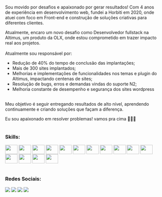 Sou movido por desafios e apaixonado por gerar resultados! Com 4 anos de experiência em desenvolvimento web, fundei a Horbiti em 2020, onde atuei com foco em Front-end e construção de soluções criativas para diferentes clientes.<br>

Atualmente, encaro um novo desafio como Desenvolvedor fullstack na Altimus, um produto da OLX, onde estou comprometido em trazer impacto real aos projetos. <br><br>
Atualmente sou responsável por:<br>

- Redução de 40% do tempo de conclusão das implantações;<br>
- Mais de 300 sites implantados; <br>
- Melhorias e implementações de funcionalidades nos temas e plugin do Altimus, impactando centenas de sites;<br>
- Resolução de bugs, erros e demandas vindas do suporte N2;<br>
- Melhoria constante de desempenho e segurança dos sites wordpress<br><br>

Meu objetivo é seguir entregando resultados de alto nível, aprendendo continuamente e criando soluções que façam a diferença.<br>

Eu sou apaixonado em resolver problemas! vamos pra cima 👊🏾😁
<br><br>
<h3>Skills:</h3> 
<div style="display: inline_block">
  <img align="center" height="30" width="40" src="https://cdn.jsdelivr.net/gh/devicons/devicon@latest/icons/react/react-original.svg">
  <img align="center" height="30" width="40" src="https://cdn.jsdelivr.net/gh/devicons/devicon@latest/icons/javascript/javascript-original.svg">  
  <img align="center" height="30" width="40" src="https://cdn.jsdelivr.net/gh/devicons/devicon@latest/icons/typescript/typescript-original.svg" />
  <img align="center" height="30" width="40" src="https://cdn.jsdelivr.net/gh/devicons/devicon@latest/icons/html5/html5-original.svg">
  <img align="center" height="30" width="40" src="https://cdn.jsdelivr.net/gh/devicons/devicon@latest/icons/css3/css3-original.svg">
  <img align="center" height="30" width="40" src="https://cdn.jsdelivr.net/gh/devicons/devicon@latest/icons/bootstrap/bootstrap-original.svg">
  <img align="center" height="30" width="40" src="https://cdn.jsdelivr.net/gh/devicons/devicon@latest/icons/sass/sass-original.svg">
  <img align="center" height="30" width="40" src="https://cdn.jsdelivr.net/gh/devicons/devicon@latest/icons/wordpress/wordpress-original.svg">
  <img align="center" height="30" width="40" src="https://cdn.jsdelivr.net/gh/devicons/devicon@latest/icons/nodejs/nodejs-original-wordmark.svg"/>
  <img align="center" height="30" width="40" src="https://cdn.jsdelivr.net/gh/devicons/devicon@latest/icons/mongodb/mongodb-original.svg"/>
  <img align="center" height="30" width="40" src="https://cdn.jsdelivr.net/gh/devicons/devicon@latest/icons/express/express-original.svg"/>
  <img align="center" height="30" width="40" src="https://cdn.jsdelivr.net/gh/devicons/devicon@latest/icons/php/php-original.svg"/>
  <img align="center" height="30" width="40" src="https://cdn.jsdelivr.net/gh/devicons/devicon@latest/icons/mysql/mysql-original-wordmark.svg"/> 
  <img align="center" height="30" width="40" src="https://cdn.jsdelivr.net/gh/devicons/devicon@latest/icons/cypressio/cypressio-original.svg" /> 
  <img align="center" height="30" width="40" src="https://cdn.jsdelivr.net/gh/devicons/devicon@latest/icons/jest/jest-plain.svg" />        
</div>
<br>

  <h3>Redes Sociais:</h3>
  <div style="display: inline_block">
    <a href="https://instagram.com/rlxmts" target="_blank"><img src= "https://img.shields.io/badge/Instagram-E4405F?style=for-the-badge&logo=instagram&logoColor=white"></a>
    <a href="https://www.linkedin.com/in/matheusw16/" target="_blank" ><img src= "https://img.shields.io/badge/LinkedIn-0077B5?style=for-the-badge&logo=linkedin&logoColor=white"></a>
    <a href="https://wa.me/5521991537608"  target="_blank" ><img src= "https://img.shields.io/badge/WhatsApp-25D366?style=for-the-badge&logo=whatsapp&logoColor=white"></a>
    <a href="https://horbiti.com.br" target="_blank" ><img src= "https://img.shields.io/badge/website-000000?style=for-the-badge&logo=About.me&logoColor=white"></a>
  </div>
  
